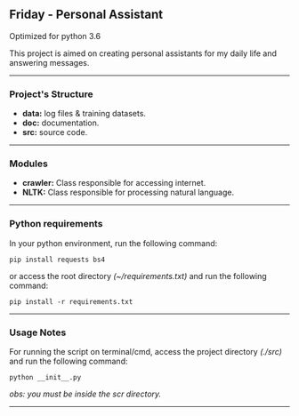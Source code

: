 ## Friday - Personal Assistant

Optimized for python 3.6

This project is aimed on creating personal assistants for my daily life and 
answering messages.

------------------------------


### Project's Structure ###

- __data:__ log files & training datasets.
- __doc:__ documentation.
- __src:__ source code.

----------------

### Modules ###

- __crawler:__ Class responsible for accessing internet.
- __NLTK:__ Class responsible for processing natural language.

----------------

### Python requirements ###

In your python environment, run the following command:

`pip install requests bs4`

or access the root directory _(~/requirements.txt)_ and run the following command:

`pip install -r requirements.txt`

----------------

### Usage Notes ###

For running the script on terminal/cmd, access the project directory _(./src)_ and run the following command:

`python __init__.py`

_obs: you must be inside the scr directory._

----------------